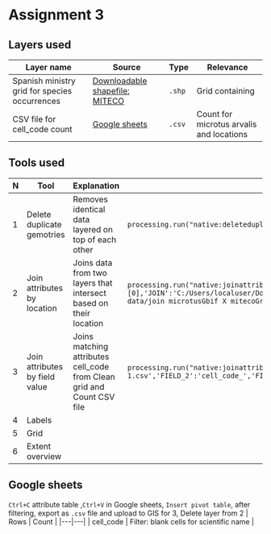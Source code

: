 # Assignment 3 
## Layers used 
| Layer name | Source | Type | Relevance | 
|---|---|---|---|
| Spanish ministry grid for species occurrences | [Downloadable shapefile: MITECO](https://www.miteco.gob.es/es/cartografia-y-sig/ide/descargas/biodiversidad/especies-art17-2013_2018.html) | `.shp` | Grid containing | 
| CSV file for cell_code count | [Google sheets](https://docs.google.com/spreadsheets/d/1la7yCrGHUMVWK_n7XQdQ2ZyWhc4d_XerHGkyip7sMl4/edit?gid=1555256628#gid=1555256628) | `.csv` | Count for microtus arvalis and locations | 

## Tools used 
| N | Tool | Explanation | Processing history | 
|---|---|---|---|
| 1 | Delete duplicate gemotries |  Removes identical data layered on top of each other | ```processing.run("native:deleteduplicategeometries", {'INPUT':'C:/Users/localuser/Documents/GIS data/MITECO grid occurrences/ESArt17_EspeciesDistrib.shp','OUTPUT':'ogr:dbname=\'C:/Users/localuser/Documents/GIS data/clean_grid_occurrences.gpkg\' table="Clean grid Occurrences" (geom)'}) ``` | 
| 2 | Join attributes by location | Joins data from two layers that intersect based on their location | ```processing.run("native:joinattributesbylocation", {'INPUT':'C:/Users/localuser/Documents/GIS data/clean_grid_occurrences.gpkg\|layername=Clean grid Occurrences','PREDICATE':[0],'JOIN':'C:/Users/localuser/Documents/GISdata/microtus_arvalis_whole.gpkg\|layername=points_from_table','JOIN_FIELDS'['fid','scientificName','locality','stateProvince','day','month','year'],'METHOD':0,'DISCARD_NONMATCHING':False,'PREFIX':'','OUTPUT':'ogr:dbname=\'C:/Users/localuser/Documents/GIS data/join microtusGbif X mitecoGrid.gpkg\' table="joined_GbifPointsXMitecoGrid" (geom)'}) ``` | 
| 3 | Join attributes by field value | Joins matching attributes cell_code from Clean grid and Count CSV file | ```processing.run("native:joinattributestable", {'INPUT':'C:/Users/localuser/Documents/GIS data/clean_grid_occurrences.gpkg\|layername=Clean grid Occurrences','FIELD':'cell_code_','INPUT_2':'C:/Users/localuser/Documents/GIS data/MITECO grid occurrences/A3_microtus_countGrid - Pivot Table 1.csv','FIELD_2':'cell_code_','FIELDS_TO_COPY':[],'METHOD':1,'DISCARD_NONMATCHING':False,'PREFIX':'','OUTPUT':'ogr:dbname=\'C:/Users/localuser/Documents/GIS data/grid_microtus_occurrences_counts.gpkg\' table="grid_ma_count" (geom)'}) ``` |
| 4 | Labels | 
| 5 | Grid | 
| 6 | Extent overview | 
## Google sheets 
`Ctrl+C` attribute table ,`Ctrl+V` in Google sheets, `Insert pivot table`, after filtering, export as `.csv` file and upload to GIS for 3, Delete layer from 2
| Rows | Count | 
|---|---|
| cell_code | Filter: blank cells for scientific name | 
